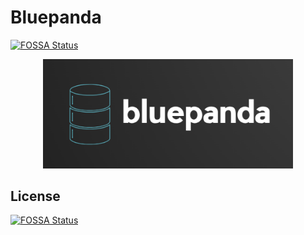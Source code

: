 # Bluepanda
[![FOSSA Status](https://app.fossa.com/api/projects/git%2Bgithub.com%2Ftauraamui%2Fbluepanda.svg?type=shield)](https://app.fossa.com/projects/git%2Bgithub.com%2Ftauraamui%2Fbluepanda?ref=badge_shield)


[<p align="center"><img src="docs/bluepanda.png" width="400"/></p>]()


## License
[![FOSSA Status](https://app.fossa.com/api/projects/git%2Bgithub.com%2Ftauraamui%2Fbluepanda.svg?type=large)](https://app.fossa.com/projects/git%2Bgithub.com%2Ftauraamui%2Fbluepanda?ref=badge_large)
